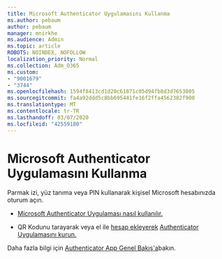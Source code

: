 ```yaml
---
title: Microsoft Authenticator Uygulamasını Kullanma
ms.author: pebaum
author: pebaum
manager: mnirkhe
ms.audience: Admin
ms.topic: article
ROBOTS: NOINDEX, NOFOLLOW
localization_priority: Normal
ms.collection: Adm_O365
ms.custom:
- "9001679"
- "3744"
ms.openlocfilehash: 1594f8413cd1d20c61871c05d94fb8d3d7653805
ms.sourcegitcommit: fa4a92ddd5c8bb695441fe16f2ffa4562382f900
ms.translationtype: MT
ms.contentlocale: tr-TR
ms.lasthandoff: 03/07/2020
ms.locfileid: "42559180"
---
```

# <a name="using-the-microsoft-authenticator-app"></a>Microsoft Authenticator Uygulamasını Kullanma

Parmak izi, yüz tanıma veya PIN kullanarak kişisel Microsoft hesabınızda oturum açın.

- [Microsoft Authenticator Uygulaması nasıl kullanılır.](https://support.microsoft.com/help/4026727/microsoft-account-how-to-use-the-microsoft-authenticator-app) 

- QR Kodunu tarayarak veya el ile [hesap ekleyerek](https://docs.microsoft.com/azure/active-directory/user-help/user-help-auth-app-add-account-manual) [Authenticator Uygulamasını kurun.](https://docs.microsoft.com/azure/active-directory/user-help/security-info-setup-auth-app)  

Daha fazla bilgi için [Authenticator App Genel Bakış'a](https://docs.microsoft.com/azure/active-directory/user-help/user-help-auth-app-overview)bakın.
